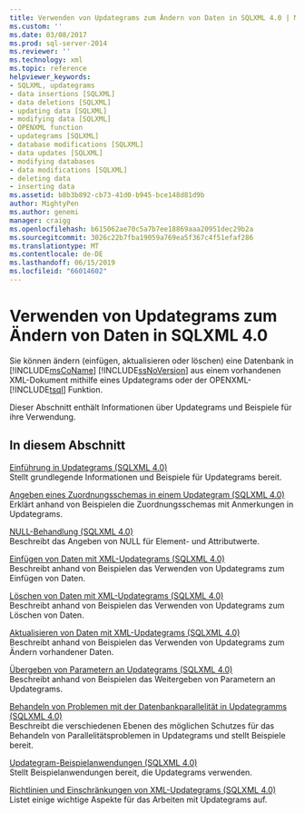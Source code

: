 ```yaml
---
title: Verwenden von Updategrams zum Ändern von Daten in SQLXML 4.0 | Microsoft-Dokumentation
ms.custom: ''
ms.date: 03/08/2017
ms.prod: sql-server-2014
ms.reviewer: ''
ms.technology: xml
ms.topic: reference
helpviewer_keywords:
- SQLXML, updategrams
- data insertions [SQLXML]
- data deletions [SQLXML]
- updating data [SQLXML]
- modifying data [SQLXML]
- OPENXML function
- updategrams [SQLXML]
- database modifications [SQLXML]
- data updates [SQLXML]
- modifying databases
- data modifications [SQLXML]
- deleting data
- inserting data
ms.assetid: b8b3b892-cb73-41d0-b945-bce148d81d9b
author: MightyPen
ms.author: genemi
manager: craigg
ms.openlocfilehash: b615062ae70c5a7b7ee18869aaa20951dec29b2a
ms.sourcegitcommit: 3026c22b7fba19059a769ea5f367c4f51efaf286
ms.translationtype: MT
ms.contentlocale: de-DE
ms.lasthandoff: 06/15/2019
ms.locfileid: "66014602"
---
```

# <a name="using-updategrams-to-modify-data-in-sqlxml-40"></a>Verwenden von Updategrams zum Ändern von Daten in SQLXML 4.0
  Sie können ändern (einfügen, aktualisieren oder löschen) eine Datenbank in [!INCLUDE[msCoName](../../../includes/msconame-md.md)] [!INCLUDE[ssNoVersion](../../../includes/ssnoversion-md.md)] aus einem vorhandenen XML-Dokument mithilfe eines Updategrams oder der OPENXML- [!INCLUDE[tsql](../../../includes/tsql-md.md)] Funktion.  
  
 Dieser Abschnitt enthält Informationen über Updategrams und Beispiele für ihre Verwendung.  
  
## <a name="in-this-section"></a>In diesem Abschnitt  
 [Einführung in Updategrams &#40;SQLXML 4.0&#41;](introduction-to-updategrams-sqlxml-4-0.md)  
 Stellt grundlegende Informationen und Beispiele für Updategrams bereit.  
  
 [Angeben eines Zuordnungsschemas in einem Updategram &#40;SQLXML 4.0&#41;](specifying-an-annotated-mapping-schema-in-an-updategram-sqlxml-4-0.md)  
 Erklärt anhand von Beispielen die Zuordnungsschemas mit Anmerkungen in Updategrams.  
  
 [NULL-Behandlung &#40;SQLXML 4.0&#41;](null-handling-sqlxml-4-0.md)  
 Beschreibt das Angeben von NULL für Element- und Attributwerte.  
  
 [Einfügen von Daten mit XML-Updategrams &#40;SQLXML 4.0&#41;](inserting-data-using-xml-updategrams-sqlxml-4-0.md)  
 Beschreibt anhand von Beispielen das Verwenden von Updategrams zum Einfügen von Daten.  
  
 [Löschen von Daten mit XML-Updategrams &#40;SQLXML 4.0&#41;](deleting-data-using-xml-updategrams-sqlxml-4-0.md)  
 Beschreibt anhand von Beispielen das Verwenden von Updategrams zum Löschen von Daten.  
  
 [Aktualisieren von Daten mit XML-Updategrams &#40;SQLXML 4.0&#41;](updating-data-using-xml-updategrams-sqlxml-4-0.md)  
 Beschreibt anhand von Beispielen das Verwenden von Updategrams zum Ändern vorhandener Daten.  
  
 [Übergeben von Parametern an Updategrams &#40;SQLXML 4.0&#41;](passing-parameters-to-updategrams-sqlxml-4-0.md)  
 Beschreibt anhand von Beispielen das Weitergeben von Parametern an Updategrams.  
  
 [Behandeln von Problemen mit der Datenbankparallelität in Updategramms &#40;SQLXML 4.0&#41;](handling-database-concurrency-issues-in-updategrams-sqlxml-4-0.md)  
 Beschreibt die verschiedenen Ebenen des möglichen Schutzes für das Behandeln von Parallelitätsproblemen in Updategrams und stellt Beispiele bereit.  
  
 [Updategram-Beispielanwendungen &#40;SQLXML 4.0&#41;](../../../database-engine/dev-guide/updategram-sample-applications-sqlxml-4-0.md)  
 Stellt Beispielanwendungen bereit, die Updategrams verwenden.  
  
 [Richtlinien und Einschränkungen von XML-Updategrams &#40;SQLXML 4.0&#41;](guidelines-and-limitations-of-xml-updategrams-sqlxml-4-0.md)  
 Listet einige wichtige Aspekte für das Arbeiten mit Updategrams auf.  
  
  

